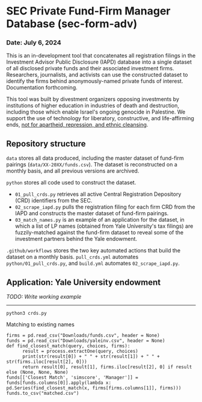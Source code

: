 # SEC Private Fund-Firm Manager Database (sec-form-adv)
### Date: July 6, 2024

This is an in-development tool that concatenates all registration filings in the Investment Advisor Public Disclosure (IAPD) database into a single dataset of all disclosed private funds and their associated investment firms. Researchers, journalists, and activists can use the constructed dataset to identify the firms behind anonymously-named private funds of interest. Documentation forthcoming. 

This tool was built by divestment organizers opposing investments by institutions of higher education in industries of death and destruction, including those which enable Israel's ongoing genocide in Palestine. We support the use of technology for liberatory, constructive, and life-affirming ends, [not for apartheid, repression, and ethnic cleansing](https://www.notechforapartheid.com/).

## Repository structure

`data` stores all data produced, including the master dataset of fund-firm pairings (`data/XX-20XX/funds.csv`). The dataset is reconstructed on a monthly basis, and all previous versions are archived.


`python` stores all code used to construct the dataset. 

- `01_pull_crds.py` retrieves all active Central Registration Depository (CRD) identifiers from the SEC.
- `02_scrape_iapd.py` pulls the registration filing for each firm CRD from the IAPD and constructs the master dataset of fund-firm pairings.
- `03_match_names.py` is an example of an application for the dataset, in which a list of LP names (obtained from Yale University's tax filings) are fuzzily-matched against the fund-firm dataset to reveal some of the investment partners behind the Yale endowment.


`.github/workflows` stores the two key automated actions that build the dataset on a monthly basis. `pull_crds.yml` automates `python/01_pull_crds.py`, and `build.yml` automates `02_scrape_iapd.py`.

## Application: Yale University endowment

*TODO: Write working example*

----------

```
python3 crds.py
```

Matching to existing names

```
firms = pd.read_csv("Downloads/funds.csv", header = None)
funds = pd.read_csv("Downloads/yaleinv.csv", header = None)
def find_closest_match(query, choices, firms):                               
      result = process.extractOne(query, choices)
      print(str(result[0]) + " " + str(result[1]) + " " + str(firms.iloc[result[2], 0]))
      return result[0], result[1], firms.iloc[result[2], 0] if result else (None, None, None)
funds[['Closest Match', 'simscore', 'Manager']] = funds[funds.columns[0]].apply(lambda x: pd.Series(find_closest_match(x, firms[firms.columns[1]], firms)))
funds.to_csv("matched.csv")
```
